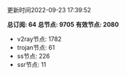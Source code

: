 更新时间2022-09-23 17:39:52

**总订阅: 64**
**总节点: 9705**
**有效节点: 2080**
- v2ray节点: 1782
- trojan节点: 61
- ss节点: 226
- ssr节点: 11
